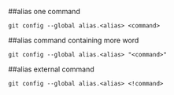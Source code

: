 ##alias one command
```
git config --global alias.<alias> <command>
```

##alias command containing more word
```
git config --global alias.<alias> "<command>"
```

##alias external command
```
git config --global alias.<alias> <!command>
````

